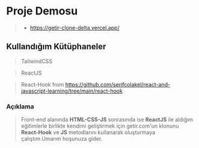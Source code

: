 # Proje Demosu
>* https://getir-clone-delta.vercel.app/

## Kullandığım Kütüphaneler 

> TailwindCSS

> ReactJS

> React-Hook from https://github.com/serifcolakel/react-and-javascript-learning/tree/main/react-hook

### Açıklama 

> Front-end alanında **HTML-CSS-JS** sonrasında ise **ReactJS** ile aldığım eğitimlerle birlikte kendimi geliştirmek için getir.com'un klonunu **React-Hook** ve **JS** metodlarını kullanarak oluşturmaya çalıştım.Umarım hoşunuza gider.